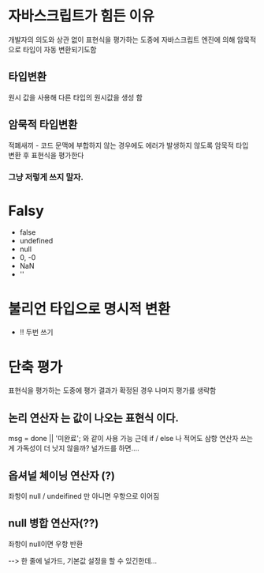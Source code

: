 # 자바스크립트가 힘든 이유 
개발자의 의도와 상관 없이 표현식을 평가하는 도중에 자바스크립트 엔진에 의해 암묵적으로 타입이 자동 변환되기도함 

## 타입변환 
원시 값을 사용해 다른 타입의 원시값을 생성 함 

## 암묵적 타입변환 
적폐새끼 - 코드 문맥에 부합하지 않는 경우에도 에러가 발생하지 않도록 암묵적 타입 변환 후 표현식을 평가한다 
### 그냥 저렇게 쓰지 말자.

# Falsy 
- false
- undefined 
- null
- 0, -0
- NaN
- ''

# 불리언 타입으로 명시적 변환 
- !! 두번 쓰기 

# 단축 평가
표현식을 평가하는 도중에 평가 결과가 확정된 경우 나머지 평가를 생략함 
## 논리 연산자 는 값이 나오는 표현식 이다. 
msg = done || '미완료'; 와 같이 사용 가능 
근데 if / else 나 적어도 삼항 연산자 쓰는게 가독성이 더 낫지 않을까? 
널가드를 하면....

## 옵셔널 체이닝 연산자 (?)
좌항이 null / undeifined 만 아니면 우항으로 이어짐 

## null 병합 연산자(??)
좌항이 null이면 우항 반환 

--> 한 줄에 널가드, 기본값 설정을 할 수 있긴한데...